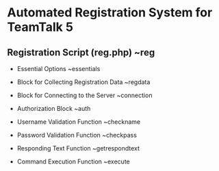 # Automated Registration System for TeamTalk 5

## Registration Script (reg.php) ~reg

-   Essential Options ~essentials

-   Block for Collecting Registration Data ~regdata

-   Block for Connecting to the Server ~connection

-   Authorization Block ~auth

-   Username Validation Function ~checkname

-   Password Validation Function ~checkpass

-   Responding Text Function ~getrespondtext

-   Command Execution Function ~execute
